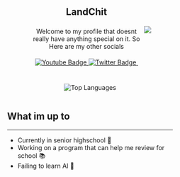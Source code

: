 
<div align="center">
    <div style="display:flex; flex-wrap:wrap;justify-content:center; align-items:center; padding:20px">
    <div>
    <h2 style="max-width:250px">LandChit</h2>
        <p style="padding:5px;max-width:250px">Welcome to my profile that doesnt really have anything special on it. So Here are my other socials</p>
        <div id="badges" style="max-width:250px">
            <a href="https://youtube.com/@landchit">
                <img src="https://img.shields.io/badge/YouTube-red?style=for-the-badge&logo=youtube&logoColor=white" alt="Youtube Badge"/>
            </a>
            <a href="https://twitter.com/LandChit">
                <img src="https://img.shields.io/badge/Twitter-blue?style=for-the-badge&logo=twitter&logoColor=white" alt="Twitter Badge"/>
            </a>
            <img src="https://komarev.com/ghpvc/?username=LandChit&style=for-the-badge&color=red" alt=""/>
        </div>
    </div>
        <img src="https://github-readme-stats.vercel.app/api?username=LandChit&hide=commits&show_icons=true&theme=dracula">
    </div>
    <div style="display:flex; flex-wrap:wrap;justify-content:center; padding:20px">
        <img src="https://github-readme-stats.vercel.app/api/top-langs/?username=LandChit&layout=compact&theme=dracula" alt="Top Languages">
        <div style="padding:15px; text-align:start">
            <h2 style="max-width:250px">What im up to</h2>
            <hr>
            <ul style="max-width:350px">
                <li>Currently in senior highschool 🏫</li>
                <li>Working on a program that can help me review for school 📚</li>
                <li>Failing to learn AI 🤣</li>
            </ul>
        </div>
    </div>
</div>



